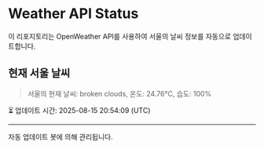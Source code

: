
# Weather API Status

이 리포지토리는 OpenWeather API를 사용하여 서울의 날씨 정보를 자동으로 업데이트합니다.

## 현재 서울 날씨
> 서울의 현재 날씨: broken clouds, 온도: 24.76°C, 습도: 100%

⏳ 업데이트 시간: 2025-08-15 20:54:09 (UTC)

---
자동 업데이트 봇에 의해 관리됩니다.
